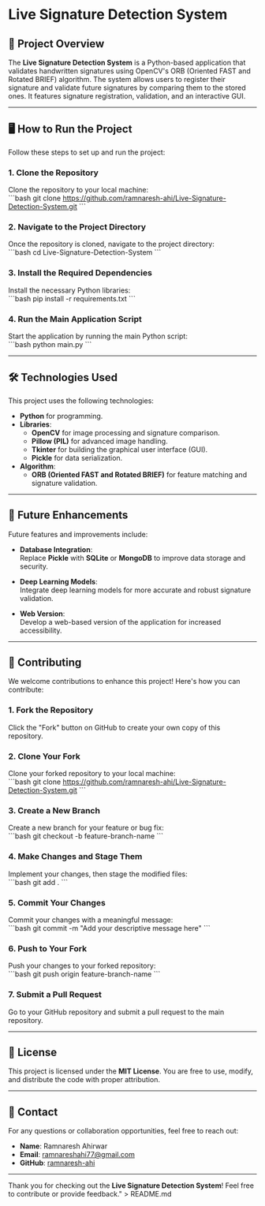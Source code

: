 # Live Signature Detection System

## 🚀 Project Overview  
The **Live Signature Detection System** is a Python-based application that validates handwritten signatures using OpenCV's ORB (Oriented FAST and Rotated BRIEF) algorithm. The system allows users to register their signature and validate future signatures by comparing them to the stored ones. It features signature registration, validation, and an interactive GUI.

---

## 🖥️ How to Run the Project  

Follow these steps to set up and run the project:

### 1. Clone the Repository  
Clone the repository to your local machine:  
\`\`\`bash
git clone https://github.com/ramnaresh-ahi/Live-Signature-Detection-System.git
\`\`\`

### 2. Navigate to the Project Directory  
Once the repository is cloned, navigate to the project directory:  
\`\`\`bash
cd Live-Signature-Detection-System
\`\`\`

### 3. Install the Required Dependencies  
Install the necessary Python libraries:  
\`\`\`bash
pip install -r requirements.txt
\`\`\`

### 4. Run the Main Application Script  
Start the application by running the main Python script:  
\`\`\`bash
python main.py
\`\`\`

---

## 🛠️ Technologies Used  

This project uses the following technologies:

- **Python** for programming.  
- **Libraries**:  
  - **OpenCV** for image processing and signature comparison.  
  - **Pillow (PIL)** for advanced image handling.  
  - **Tkinter** for building the graphical user interface (GUI).  
  - **Pickle** for data serialization.  
- **Algorithm**:  
  - **ORB (Oriented FAST and Rotated BRIEF)** for feature matching and signature validation.  

---

## 🌟 Future Enhancements  

Future features and improvements include:

- **Database Integration**:  
  Replace **Pickle** with **SQLite** or **MongoDB** to improve data storage and security.
  
- **Deep Learning Models**:  
  Integrate deep learning models for more accurate and robust signature validation.

- **Web Version**:  
  Develop a web-based version of the application for increased accessibility.

---

## 🤝 Contributing  

We welcome contributions to enhance this project! Here's how you can contribute:

### 1. Fork the Repository  
Click the "Fork" button on GitHub to create your own copy of this repository.

### 2. Clone Your Fork  
Clone your forked repository to your local machine:  
\`\`\`bash
git clone https://github.com/ramnaresh-ahi/Live-Signature-Detection-System.git
\`\`\`

### 3. Create a New Branch  
Create a new branch for your feature or bug fix:  
\`\`\`bash
git checkout -b feature-branch-name
\`\`\`

### 4. Make Changes and Stage Them  
Implement your changes, then stage the modified files:  
\`\`\`bash
git add .
\`\`\`

### 5. Commit Your Changes  
Commit your changes with a meaningful message:  
\`\`\`bash
git commit -m "Add your descriptive message here"
\`\`\`

### 6. Push to Your Fork  
Push your changes to your forked repository:  
\`\`\`bash
git push origin feature-branch-name
\`\`\`

### 7. Submit a Pull Request  
Go to your GitHub repository and submit a pull request to the main repository.

---

## 📄 License  

This project is licensed under the **MIT License**. You are free to use, modify, and distribute the code with proper attribution.

---

## 📧 Contact  

For any questions or collaboration opportunities, feel free to reach out:

- **Name**: Ramnaresh Ahirwar  
- **Email**: [ramnareshahi77@gmail.com](mailto:ramnareshahi77@gmail.com)  
- **GitHub**: [ramnaresh-ahi](https://github.com/ramnaresh-ahi)  

---

Thank you for checking out the **Live Signature Detection System**! Feel free to contribute or provide feedback." > README.md
